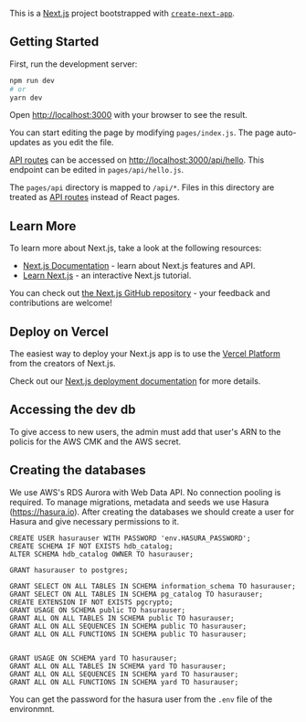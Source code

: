 This is a [Next.js](https://nextjs.org/) project bootstrapped with [`create-next-app`](https://github.com/vercel/next.js/tree/canary/packages/create-next-app).

## Getting Started

First, run the development server:

```bash
npm run dev
# or
yarn dev
```

Open [http://localhost:3000](http://localhost:3000) with your browser to see the result.

You can start editing the page by modifying `pages/index.js`. The page auto-updates as you edit the file.

[API routes](https://nextjs.org/docs/api-routes/introduction) can be accessed on [http://localhost:3000/api/hello](http://localhost:3000/api/hello). This endpoint can be edited in `pages/api/hello.js`.

The `pages/api` directory is mapped to `/api/*`. Files in this directory are treated as [API routes](https://nextjs.org/docs/api-routes/introduction) instead of React pages.

## Learn More

To learn more about Next.js, take a look at the following resources:

- [Next.js Documentation](https://nextjs.org/docs) - learn about Next.js features and API.
- [Learn Next.js](https://nextjs.org/learn) - an interactive Next.js tutorial.

You can check out [the Next.js GitHub repository](https://github.com/vercel/next.js/) - your feedback and contributions are welcome!

## Deploy on Vercel

The easiest way to deploy your Next.js app is to use the [Vercel Platform](https://vercel.com/new?utm_medium=default-template&filter=next.js&utm_source=create-next-app&utm_campaign=create-next-app-readme) from the creators of Next.js.

Check out our [Next.js deployment documentation](https://nextjs.org/docs/deployment) for more details.

## Accessing the dev db

To give access to new users, the admin must add that user's ARN to the policis for the AWS CMK and the AWS secret.

## Creating the databases

We use AWS's RDS Aurora with Web Data API. No connection pooling is required.
To manage migrations, metadata and seeds we use Hasura (https://hasura.io).
After creating the databases we should create a user for Hasura and give necessary permissions to it.

```
CREATE USER hasurauser WITH PASSWORD 'env.HASURA_PASSWORD';
CREATE SCHEMA IF NOT EXISTS hdb_catalog;
ALTER SCHEMA hdb_catalog OWNER TO hasurauser;

GRANT hasurauser to postgres;

GRANT SELECT ON ALL TABLES IN SCHEMA information_schema TO hasurauser;
GRANT SELECT ON ALL TABLES IN SCHEMA pg_catalog TO hasurauser;
CREATE EXTENSION IF NOT EXISTS pgcrypto;
GRANT USAGE ON SCHEMA public TO hasurauser;
GRANT ALL ON ALL TABLES IN SCHEMA public TO hasurauser;
GRANT ALL ON ALL SEQUENCES IN SCHEMA public TO hasurauser;
GRANT ALL ON ALL FUNCTIONS IN SCHEMA public TO hasurauser;


GRANT USAGE ON SCHEMA yard TO hasurauser;
GRANT ALL ON ALL TABLES IN SCHEMA yard TO hasurauser;
GRANT ALL ON ALL SEQUENCES IN SCHEMA yard TO hasurauser;
GRANT ALL ON ALL FUNCTIONS IN SCHEMA yard TO hasurauser;
```

You can get the password for the hasura user from the `.env` file of the environmnt.
